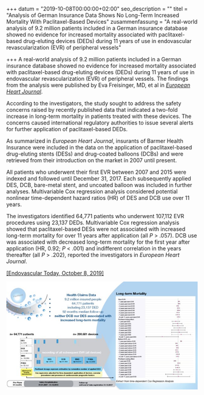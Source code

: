 +++
datum = "2019-10-08T00:00:00+02:00"
seo_description = ""
titel = "Analysis of German Insurance Data Shows No Long-Term Increased Mortality With Paclitaxel-Based Devices"
zusammenfassung = "A real-world analysis of 9.2 million patients included in a German insurance database showed no evidence for increased mortality associated with paclitaxel-based drug-eluting devices (DEDs) during 11 years of use in endovascular revascularization (EVR) of peripheral vessels"

+++
A real-world analysis of 9.2 million patients included in a German insurance database showed no evidence for increased mortality associated with paclitaxel-based drug-eluting devices (DEDs) during 11 years of use in endovascular revascularization (EVR) of peripheral vessels. The findings from the analysis were published by Eva Freisinger, MD, et al in [_European Heart Journal_](https://academic.oup.com/eurheartj/advance-article/doi/10.1093/eurheartj/ehz698/5581278).

According to the investigators, the study sought to address the safety concerns raised by recently published data that indicated a two-fold increase in long-term mortality in patients treated with these devices. The concerns caused international regulatory authorities to issue several alerts for further application of paclitaxel-based DEDs.

As summarized in _European Heart Journal_, insurants of Barmer Health Insurance were included in the data on the application of paclitaxel-based drug-eluting stents (DESs) and drug-coated balloons (DCBs) and were retrieved from their introduction on the market in 2007 until present.

All patients who underwent their first EVR between 2007 and 2015 were indexed and followed until December 31, 2017. Each subsequently applied DES, DCB, bare-metal stent, and uncoated balloon was included in further analyses. Multivariable Cox regression analysis considered potential nonlinear time-dependent hazard ratios (HR) of DES and DCB use over 11 years.

The investigators identified 64,771 patients who underwent 107,112 EVR procedures using 23,137 DEDs. Multivariable Cox regression analysis showed that paclitaxel-based DESs were not associated with increased long-term mortality for over 11 years after application (all _P_ > .057). DCB use was associated with decreased long-term mortality for the first year after application (HR, 0.92; _P_ < .001) and indifferent correlation in the years thereafter (all _P_ > .202), reported the investigators in _European Heart Journal_.

[\[Endovascular Today, October 8, 2019\]](https://evtoday.com/2019/09/analysis-of-german-insurance-data-shows-no-long-term-increased-mortality-with-paclitaxel-based-devices/)

![](/uploads/2019/10/11/mortalityanalysisgermany.jpg)